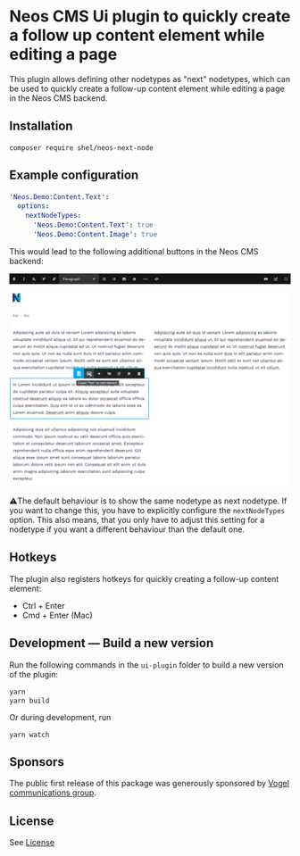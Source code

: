 # Neos CMS Ui plugin to quickly create a follow up content element while editing a page

This plugin allows defining other nodetypes as "next" nodetypes, which can be used to quickly create a follow-up content element while editing a page in the Neos CMS backend.

## Installation

```console
composer require shel/neos-next-node
```

## Example configuration

```yaml
'Neos.Demo:Content.Text':
  options:
    nextNodeTypes:
      'Neos.Demo:Content.Text': true
      'Neos.Demo:Content.Image': true
```

This would lead to the following additional buttons in the Neos CMS backend:

![Example of the buttons in the Neos CMS backend](./Example.png)

⚠️The default behaviour is to show the same nodetype as next nodetype. If you want to change this, you have to explicitly configure the `nextNodeTypes` option. This also means, that you only have to adjust this setting for a nodetype if you want a different behaviour than the default one.

## Hotkeys

The plugin also registers hotkeys for quickly creating a follow-up content element:

* Ctrl + Enter
* Cmd + Enter (Mac)

## Development — Build a new version

Run the following commands in the `ui-plugin` folder to build a new version of the plugin:

```console
yarn
yarn build
```

Or during development, run

```console
yarn watch
```

## Sponsors

The public first release of this package was generously sponsored by [Vogel communications group](https://www.vogel.de).

## License

See [License](LICENSE.txt)
